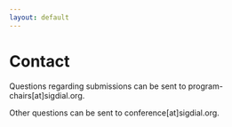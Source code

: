 ```yaml
---
layout: default
---
```


# Contact

Questions regarding submissions can be sent to program-chairs[at]sigdial.org.

Other questions can be sent to conference[at]sigdial.org.
